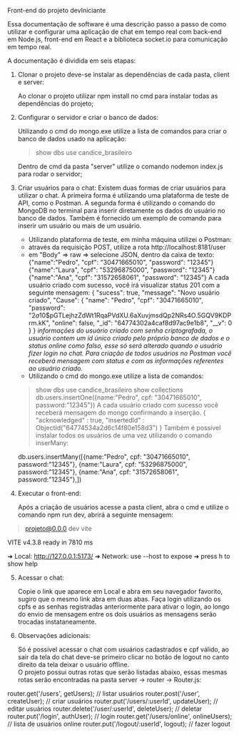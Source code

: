 Front-end do projeto devIniciante

Essa documentação de software é uma descrição passo a passo de como utilizar e configurar uma aplicação de chat em tempo real com back-end em Node.js, front-end em React e a biblioteca socket.io para comunicação em tempo real.

A documentação é dividida em seis etapas:

1. Clonar o projeto deve-se instalar as dependências de cada pasta, client e server: 

	Ao clonar o projeto utilizar npm install no cmd para instalar todas as dependências do projeto;

2. Configurar o servidor e criar o banco de dados:

	Utilizando o cmd do mongo.exe utilize a lista de comandos para criar o banco de dados usado na aplicação:
	> show dbs
	> use candice_brasileiro

	Dentro de cmd da pasta "server" utilize o comando nodemon index.js para rodar o servidor;

3. Criar usuários para o chat: 
Existem duas formas de criar usuários para utilizar o chat. A primeira forma é utilizando uma plataforma de teste de API, como o Postman. A segunda forma é utilizando o comando do MongoDB no terminal para inserir diretamente os dados do usuário no banco de dados. Também é fornecido um exemplo de comando para inserir um usuário ou mais de um usuário.

	- Utilizando plataforma de teste, em minha máquina utilizei o Postman:
	
	* através da requisição POST, utilize a rota http://localhost:8181/user
	* em "Body" => raw => selecione JSON, dentro da caixa de texto:
		{"name":"Pedro", "cpf": "30471665010", "password": "12345"}
		{"name":"Laura", "cpf": "53296875000", "password": "12345"}
		{"name":"Ana", "cpf": "31572658061", "password": "12345"}
	A cada usuário criado com sucesso, você irá visualizar status 201 com a seguinte mensagem:
{
"sucess": true,
    "message": "Novo usuário criado",
    "Cause": {
"name": "Pedro",
        "cpf": "30471665010",
        "password": "$2a$10$pGTLejhzZdWt1RqaPVdXU.6aXuvjmsdQp2NRs4O.5GQV9KDPrm.kK",
        "online": false,
        "_id": "64774302a4caf8d97ac9e1b8",
        "__v": 0
}
}
*informações do usuário criado com senha criptografada, o usuário contem um id único criado pelo próprio banco de dados e o status online como falso, esse só será alterado quando o usuário fizer login no chat. Para criação de todos usuários no Postman você receberá mensagem com status e com as informações referentes ao usuário criado.*

 	- Utilizando o cmd do mongo.exe utilize a lista de comandos:
	> show dbs
	> use candice_brasileiro
	> show collections
	db.users.insertOne({name:"Pedro", cpf: "30471665010", password:"12345"})
	A cada usuário criado com sucesso você receberá mensagem do mongo confirmando a inserção.
{
        "acknowledged" : true,
        "insertedId" : ObjectId("64774534a2d6c14f80e158d3")
}
	Também é possível instalar todos os usuários de uma vez utilizando o comando inserMany:

	db.users.insertMany([{name:"Pedro", cpf: "30471665010", password:"12345"}, {name:"Laura", cpf: "53296875000", password:"12345"}, {name:"Ana", cpf: "31572658061", password:"12345"},])

4. Executar o front-end:

	Após a criação de usuários acesse a pasta client, abra o cmd e utilize o comando npm run dev, abrirá a seguinte mensagem:

> projeto@0.0.0 dev
> vite


  VITE v4.3.8  ready in 7810 ms

  ➜  Local:   http://127.0.0.1:5173/
  ➜  Network: use --host to expose
  ➜  press h to show help

5. Acessar o chat: 

	Copie o link que aparece em Local e abra em seu navegador favorito, sugiro que o mesmo link abra em duas abas. Faça login utilizando os cpfs e as senhas registradas anteriormente para ativar o login, ao longo do envio de mensagem entre os dois usuários as mensagens serão trocadas instataneamente.

6. Observações adicionais:

	Só é possível acessar o chat com usuários cadastrados e cpf válido, ao sair da tela do chat deve-se primeiro clicar no botão de logout no canto direito da tela deixar o usuário offline.	
	O projeto possui outras rotas que serão listadas abaixo, essas mesmas rotas serão encontradas na pasta server -> router -> Router.js: 

router.get('/users', getUsers); // listar usuários
router.post('/user', createUser); // criar usuários
router.put('/users/:userId', updateUser); // editar usuários
router.delete('/user/:userId', deleteUser); // deletar
router.put('/login', authUser); // login
router.get('/users/online', onlineUsers); // lista de usuários online
router.put('/logout/:userId', logout); // fazer logout
